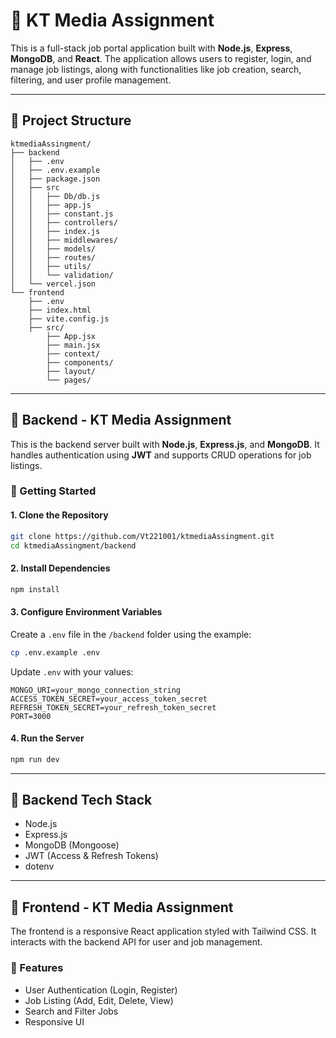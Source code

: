 # 💼 KT Media Assignment

This is a full-stack job portal application built with **Node.js**, **Express**, **MongoDB**, and **React**. The application allows users to register, login, and manage job listings, along with functionalities like job creation, search, filtering, and user profile management.

---

## 📁 Project Structure

```
ktmediaAssingment/
├── backend
│   ├── .env
│   ├── .env.example
│   ├── package.json
│   ├── src
│   │   ├── Db/db.js
│   │   ├── app.js
│   │   ├── constant.js
│   │   ├── controllers/
│   │   ├── index.js
│   │   ├── middlewares/
│   │   ├── models/
│   │   ├── routes/
│   │   ├── utils/
│   │   └── validation/
│   └── vercel.json
└── frontend
    ├── .env
    ├── index.html
    ├── vite.config.js
    ├── src/
        ├── App.jsx
        ├── main.jsx
        ├── context/
        ├── components/
        ├── layout/
        └── pages/
```

---

## 🧠 Backend - KT Media Assignment

This is the backend server built with **Node.js**, **Express.js**, and **MongoDB**. It handles authentication using **JWT** and supports CRUD operations for job listings.

### 🚀 Getting Started

#### 1. Clone the Repository

```bash
git clone https://github.com/Vt221001/ktmediaAssingment.git
cd ktmediaAssingment/backend
```

#### 2. Install Dependencies

```bash
npm install
```

#### 3. Configure Environment Variables

Create a `.env` file in the `/backend` folder using the example:

```bash
cp .env.example .env
```

Update `.env` with your values:

```
MONGO_URI=your_mongo_connection_string
ACCESS_TOKEN_SECRET=your_access_token_secret
REFRESH_TOKEN_SECRET=your_refresh_token_secret
PORT=3000
```

#### 4. Run the Server

```bash
npm run dev
```

---

## 🧰 Backend Tech Stack

- Node.js
- Express.js
- MongoDB (Mongoose)
- JWT (Access & Refresh Tokens)
- dotenv

---

## 🎨 Frontend - KT Media Assignment

The frontend is a responsive React application styled with Tailwind CSS. It interacts with the backend API for user and job management.

### 🧩 Features

- User Authentication (Login, Register)
- Job Listing (Add, Edit, Delete, View)
- Search and Filter Jobs
- Responsive UI

